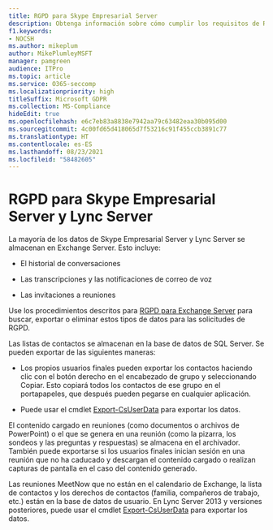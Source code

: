 ```yaml
---
title: RGPD para Skype Empresarial Server
description: Obtenga información sobre cómo cumplir los requisitos de RGPD en Skype Empresarial Server local y Lync Server.
f1.keywords:
- NOCSH
ms.author: mikeplum
author: MikePlumleyMSFT
manager: pamgreen
audience: ITPro
ms.topic: article
ms.service: O365-seccomp
ms.localizationpriority: high
titleSuffix: Microsoft GDPR
ms.collection: MS-Compliance
hideEdit: true
ms.openlocfilehash: e6c7eb83a8838e7942aa79c63482eaa30b095d00
ms.sourcegitcommit: 4c00fd65d418065d7f53216c91f455ccb3891c77
ms.translationtype: HT
ms.contentlocale: es-ES
ms.lasthandoff: 08/23/2021
ms.locfileid: "58482605"
---
```

# <a name="gdpr-for-skype-for-business-server-and-lync-server"></a>RGPD para Skype Empresarial Server y Lync Server

La mayoría de los datos de Skype Empresarial Server y Lync Server se almacenan en Exchange Server. Esto incluye:

-   El historial de conversaciones

-   Las transcripciones y las notificaciones de correo de voz

-   Las invitaciones a reuniones

Use los procedimientos descritos para [RGPD para Exchange Server](gdpr-for-exchange-server.md) para buscar, exportar o eliminar estos tipos de datos para las solicitudes de RGPD.

Las listas de contactos se almacenan en la base de datos de SQL Server. Se pueden exportar de las siguientes maneras:

-   Los propios usuarios finales pueden exportar los contactos haciendo clic con el botón derecho en el encabezado de grupo y seleccionando Copiar. Esto copiará todos los contactos de ese grupo en el portapapeles, que después pueden pegarse en cualquier aplicación.

-   Puede usar el cmdlet [Export-CsUserData](/powershell/module/skype/export-csuserdata) para exportar los datos.

El contenido cargado en reuniones (como documentos o archivos de PowerPoint) o el que se genera en una reunión (como la pizarra, los sondeos y las preguntas y respuestas) se almacena en el archivador. También puede exportarse si los usuarios finales inician sesión en una reunión que no ha caducado y descargan el contenido cargado o realizan capturas de pantalla en el caso del contenido generado.

Las reuniones MeetNow que no están en el calendario de Exchange, la lista de contactos y los derechos de contactos (familia, compañeros de trabajo, etc.) están en la base de datos de usuario. En Lync Server 2013 y versiones posteriores, puede usar el cmdlet [Export-CsUserData](/powershell/module/skype/export-csuserdata) para exportar los datos.
